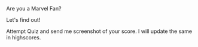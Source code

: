 Are you a Marvel Fan?

Let's find out!

Attempt Quiz and send me screenshot of your score. I will update the same in highscores.
